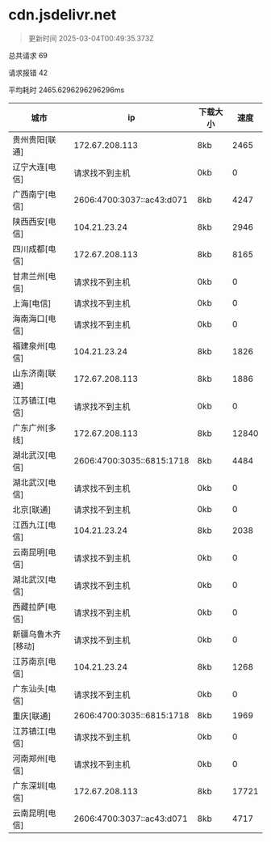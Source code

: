 
  # cdn.jsdelivr.net

  > 更新时间 2025-03-04T00:49:35.373Z
  
  总共请求 69

  请求报错 42

  平均耗时 2465.6296296296296ms

|城市|ip|下载大小|速度|
|-----|----------|---|---|
|贵州贵阳[联通]|172.67.208.113|8kb|2465|
|辽宁大连[电信]|请求找不到主机|0kb|0|
|广西南宁[电信]|2606:4700:3037::ac43:d071|8kb|4247|
|陕西西安[电信]|104.21.23.24|8kb|2946|
|四川成都[电信]|172.67.208.113|8kb|8165|
|甘肃兰州[电信]|请求找不到主机|0kb|0|
|上海[电信]|请求找不到主机|0kb|0|
|海南海口[电信]|请求找不到主机|0kb|0|
|福建泉州[电信]|104.21.23.24|8kb|1826|
|山东济南[联通]|172.67.208.113|8kb|1886|
|江苏镇江[电信]|请求找不到主机|0kb|0|
|广东广州[多线]|172.67.208.113|8kb|12840|
|湖北武汉[电信]|2606:4700:3035::6815:1718|8kb|4484|
|湖北武汉[电信]|请求找不到主机|0kb|0|
|北京[联通]|请求找不到主机|0kb|0|
|江西九江[电信]|104.21.23.24|8kb|2038|
|云南昆明[电信]|请求找不到主机|0kb|0|
|湖北武汉[电信]|请求找不到主机|0kb|0|
|西藏拉萨[电信]|请求找不到主机|0kb|0|
|新疆乌鲁木齐[移动]|请求找不到主机|0kb|0|
|江苏南京[电信]|104.21.23.24|8kb|1268|
|广东汕头[电信]|请求找不到主机|0kb|0|
|重庆[联通]|2606:4700:3035::6815:1718|8kb|1969|
|江苏镇江[电信]|请求找不到主机|0kb|0|
|河南郑州[电信]|请求找不到主机|0kb|0|
|广东深圳[电信]|172.67.208.113|8kb|17721|
|云南昆明[电信]|2606:4700:3037::ac43:d071|8kb|4717|

  